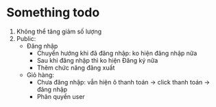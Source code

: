 # Something todo

1. Không thể tăng giảm số lượng
2. Public:
	- Đăng nhập
		+ Chuyển hướng khi đã đăng nhập: ko hiện đăng nhập nữa
		+ Sau khi đăng nhập thì ko hiện Đăng ký nữa
		+ Thêm chức năng đăng xuất
	- Giỏ hàng:
		+ Chưa đăng nhập: vẫn hiện ô thanh toán -> click thanh toán -> đăng nhập
		+ Phân quyền user
